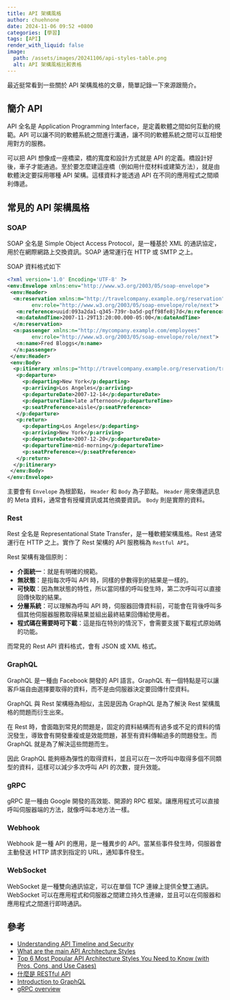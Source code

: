 ```yaml
---
title: API 架構風格
author: chuehnone
date: 2024-11-06 09:52 +0800
categories: [學習]
tags: [API]
render_with_liquid: false
image:
  path: /assets/images/20241106/api-styles-table.png
  alt: API 架構風格比較表格
---
```


最近挺常看到一些關於 API 架構風格的文章，簡單記錄一下來源跟簡介。


## 簡介 API
API 全名是 Application Programming Interface，是定義軟體之間如何互動的規範。API 可以讓不同的軟體系統之間進行溝通，讓不同的軟體系統之間可以互相使用對方的服務。

可以把 API 想像成一座橋梁，橋的寬度和設計方式就是 API 的定義。橋設計好後，車子才能通過。至於要怎麼建這座橋（例如用什麼材料或建築方法），就是由軟體決定要採用哪種 API 架構。這樣資料才能透過 API 在不同的應用程式之間順利傳遞。


## 常見的 API 架構風格

### SOAP
SOAP 全名是 Simple Object Access Protocol，是一種基於 XML 的通訊協定，用於在網際網路上交換資訊。SOAP 通常運行在 HTTP 或 SMTP 之上。

SOAP 資料格式如下
```xml
<?xml version='1.0' Encoding='UTF-8' ?>
<env:Envelope xmlns:env="http://www.w3.org/2003/05/soap-envelope"> 
 <env:Header>
  <m:reservation xmlns:m="http://travelcompany.example.org/reservation" 
		env:role="http://www.w3.org/2003/05/soap-envelope/role/next">
   <m:reference>uuid:093a2da1-q345-739r-ba5d-pqff98fe8j7d</m:reference>
   <m:dateAndTime>2007-11-29T13:20:00.000-05:00</m:dateAndTime>
  </m:reservation>
  <n:passenger xmlns:n="http://mycompany.example.com/employees" 
		env:role="http://www.w3.org/2003/05/soap-envelope/role/next">
   <n:name>Fred Bloggs</n:name>
  </n:passenger>
 </env:Header>
 <env:Body>
  <p:itinerary xmlns:p="http://travelcompany.example.org/reservation/travel">
   <p:departure>
     <p:departing>New York</p:departing>
     <p:arriving>Los Angeles</p:arriving>
     <p:departureDate>2007-12-14</p:departureDate>
     <p:departureTime>late afternoon</p:departureTime>
     <p:seatPreference>aisle</p:seatPreference>
   </p:departure>
   <p:return>
     <p:departing>Los Angeles</p:departing>
     <p:arriving>New York</p:arriving>
     <p:departureDate>2007-12-20</p:departureDate>
     <p:departureTime>mid-morning</p:departureTime>
     <p:seatPreference></p:seatPreference>
   </p:return>
  </p:itinerary>
 </env:Body>
</env:Envelope>
```

主要會有 `Envelope` 為根節點， `Header` 和 `Body` 為子節點。
`Header` 用來傳遞訊息的 Meta 資料，通常會有授權資訊或其他摘要資訊。
`Body` 則是實際的資料。


### Rest
Rest 全名是 Representational State Transfer，是一種軟體架構風格。Rest 通常運行在 HTTP 之上。實作了 Rest 架構的 API 服務稱為 `Restful API`。

Rest 架構有幾個原則： 

- **介面統一**：就是有明確的規範。
- **無狀態**：是指每次呼叫 API 時，同樣的參數得到的結果是一樣的。
- **可快取**：因為無狀態的特性，所以當同樣的呼叫發生時，第二次呼叫可以直接回傳快取的結果。
- **分層系統**：可以理解為呼叫 API 時，伺服器回傳資料前，可能會在背後呼叫多個其他伺服器服務取得結果並組出最終結果回傳給使用者。
- **程式碼在需要時可下載**：這是指在特別的情況下，會需要支援下載程式原始碼的功能。

而常見的 Rest API 資料格式，會有 JSON 或 XML 格式。


### GraphQL
GraphQL 是一種由 Facebook 開發的 API 語言。GraphQL 有一個特點是可以讓客戶端自由選擇要取得的資料，而不是由伺服器決定要回傳什麼資料。

GraphQL 與 Rest 架構極為相似，主因是因為 GraphQL 是為了解決 Rest 架構風格的問題而衍生出來。

在 Rest 時，會面臨到常見的問題是，固定的資料結構而有過多或不足的資料的情況發生，導致會有開發重複或是效能問題，甚至有資料傳輸過多的問題發生。而 GraphQL 就是為了解決這些問題而生。

因此 GraphQL 能夠極為彈性的取得資料，並且可以在一次呼叫中取得多個不同類型的資料，這樣可以減少多次呼叫 API 的次數，提升效能。


### gRPC
gRPC 是一種由 Google 開發的高效能、開源的 RPC 框架。讓應用程式可以直接呼叫伺服器端的方法，就像呼叫本地方法一樣。


### Webhook
Webhook 是一種 API 的應用，是一種異步的 API。當某些事件發生時，伺服器會主動發送 HTTP 請求到指定的 URL，通知事件發生。


### WebSocket
WebSocket 是一種雙向通訊協定，可以在單個 TCP 連線上提供全雙工通訊。WebSocket 可以在應用程式和伺服器之間建立持久性連線，並且可以在伺服器和應用程式之間進行即時通訊。


## 參考

- [Understanding API Timeline and Security](https://www.linkedin.com/pulse/understanding-api-timeline-security-kavitha-b-/)
- [What are the main API Architecture Styles](https://newsletter.techworld-with-milan.com/p/what-are-the-main-api-architecture)
- [Top 6 Most Popular API Architecture Styles You Need to Know (with Pros, Cons, and Use Cases)](https://dev.to/kanani_nirav/top-6-most-popular-api-architecture-styles-you-need-to-know-with-pros-cons-and-use-cases-564j)
- [什麼是 RESTful API](https://aws.amazon.com/tw/what-is/restful-api/)
- [Introduction to GraphQL](https://graphql.org/learn/)
- [gRPC overview](https://cloud.google.com/api-gateway/docs/grpc-overview)
